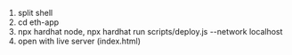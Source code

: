 1. split shell
2. cd eth-app
3. npx hardhat node, npx hardhat run scripts/deploy.js --network localhost
4. open with live server (index.html)
